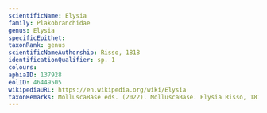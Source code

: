```yaml
---
scientificName: Elysia
family: Plakobranchidae
genus: Elysia
specificEpithet: 
taxonRank: genus
scientificNameAuthorship: Risso, 1818
identificationQualifier: sp. 1
colours:
aphiaID: 137928
eolID: 46449505
wikipediaURL: https://en.wikipedia.org/wiki/Elysia
taxonRemarks: MolluscaBase eds. (2022). MolluscaBase. Elysia Risso, 1818. Accessed through: World Register of Marine Species at: https://www.marinespecies.org/aphia.php?p=taxdetails&id=137928 on 2022-02-24
---
```

